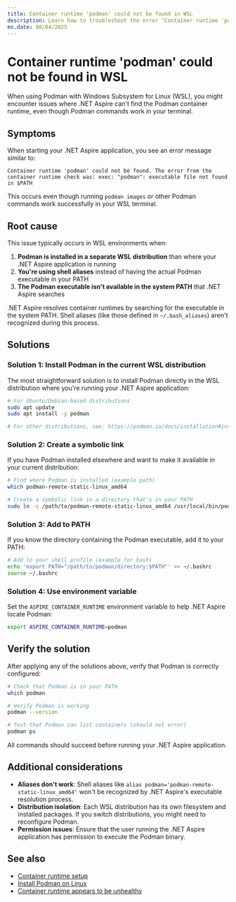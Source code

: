 ```yaml
---
title: Container runtime 'podman' could not be found in WSL
description: Learn how to troubleshoot the error "Container runtime 'podman' could not be found" when using Podman in Windows Subsystem for Linux (WSL).
ms.date: 08/04/2025
---
```


# Container runtime 'podman' could not be found in WSL

When using Podman with Windows Subsystem for Linux (WSL), you might encounter issues where .NET Aspire can't find the Podman container runtime, even though Podman commands work in your terminal.

## Symptoms

When starting your .NET Aspire application, you see an error message similar to:

```Output
Container runtime 'podman' could not be found. The error from the container runtime check was: exec: "podman": executable file not found in $PATH
```

This occurs even though running `podman images` or other Podman commands work successfully in your WSL terminal.

## Root cause

This issue typically occurs in WSL environments when:

1. **Podman is installed in a separate WSL distribution** than where your .NET Aspire application is running
2. **You're using shell aliases** instead of having the actual Podman executable in your PATH
3. **The Podman executable isn't available in the system PATH** that .NET Aspire searches

.NET Aspire resolves container runtimes by searching for the executable in the system PATH. Shell aliases (like those defined in `~/.bash_aliases`) aren't recognized during this process.

## Solutions

### Solution 1: Install Podman in the current WSL distribution

The most straightforward solution is to install Podman directly in the WSL distribution where you're running your .NET Aspire application:

```bash
# For Ubuntu/Debian-based distributions
sudo apt update
sudo apt install -y podman

# For other distributions, see: https://podman.io/docs/installation#installing-on-linux
```

### Solution 2: Create a symbolic link

If you have Podman installed elsewhere and want to make it available in your current distribution:

```bash
# Find where Podman is installed (example path)
which podman-remote-static-linux_amd64

# Create a symbolic link in a directory that's in your PATH
sudo ln -s /path/to/podman-remote-static-linux_amd64 /usr/local/bin/podman
```

### Solution 3: Add to PATH

If you know the directory containing the Podman executable, add it to your PATH:

```bash
# Add to your shell profile (example for bash)
echo 'export PATH="/path/to/podman/directory:$PATH"' >> ~/.bashrc
source ~/.bashrc
```

### Solution 4: Use environment variable

Set the `ASPIRE_CONTAINER_RUNTIME` environment variable to help .NET Aspire locate Podman:

```bash
export ASPIRE_CONTAINER_RUNTIME=podman
```

## Verify the solution

After applying any of the solutions above, verify that Podman is correctly configured:

```bash
# Check that Podman is in your PATH
which podman

# Verify Podman is working
podman --version

# Test that Podman can list containers (should not error)
podman ps
```

All commands should succeed before running your .NET Aspire application.

## Additional considerations

- **Aliases don't work**: Shell aliases like `alias podman='podman-remote-static-linux_amd64'` won't be recognized by .NET Aspire's executable resolution process.
- **Distribution isolation**: Each WSL distribution has its own filesystem and installed packages. If you switch distributions, you might need to reconfigure Podman.
- **Permission issues**: Ensure that the user running the .NET Aspire application has permission to execute the Podman binary.

## See also

- [Container runtime setup](../fundamentals/setup-tooling.md#container-runtime)
- [Install Podman on Linux](https://podman.io/docs/installation#installing-on-linux)
- [Container runtime appears to be unhealthy](container-runtime-unhealthy.md)
